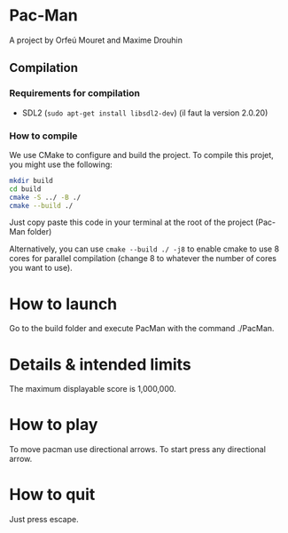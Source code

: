 # Pac-Man

A project by Orfeú Mouret and Maxime Drouhin

## Compilation

### Requirements for compilation

- SDL2 (`sudo apt-get install libsdl2-dev`) (il faut la version 2.0.20)

### How to compile

We use CMake to configure and build the project.
To compile this projet, you might use the following:

```bash
mkdir build
cd build
cmake -S ../ -B ./
cmake --build ./
```

Just copy paste this code in your terminal at the root of the project (Pac-Man folder)

Alternatively, you can use `cmake --build ./ -j8` to enable cmake to use 8 cores for parallel compilation (change 8 to whatever the number of cores you want to use).



# How to launch
Go to the build folder and execute PacMan with the command ./PacMan.

# Details & intended limits

The maximum displayable score is 1,000,000.

# How to play

To move pacman use directional arrows.
To start press any directional arrow.

# How to quit
Just press escape.

